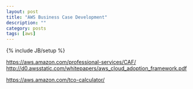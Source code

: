 ```yaml
---
layout: post
title: "AWS Business Case Development"
description: ""
category: posts
tags: [aws]
---
```

{% include JB/setup %}

https://aws.amazon.com/professional-services/CAF/
http://d0.awsstatic.com/whitepapers/aws_cloud_adoption_framework.pdf

https://aws.amazon.com/tco-calculator/